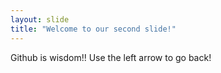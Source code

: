 ```yaml
---
layout: slide
title: "Welcome to our second slide!"
---
```

Github is wisdom!!
Use the left arrow to go back!
